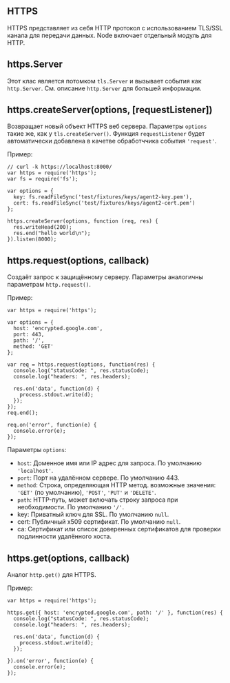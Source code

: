 ## HTTPS

HTTPS представляет из себя HTTP протокол с использованием TLS/SSL канала
для передачи данных. Node включает отдельный модуль для HTTP.

## https.Server

Этот клас является потомком `tls.Server` и вызывает события как `http.Server`.
См. описание `http.Server` для большей информации.

## https.createServer(options, [requestListener])

Возвращает новый объект HTTPS веб сервера. Параметры `options` такие же,
как у `tls.createServer()`. Функция `requestListener` будет автоматически
добавлена в качетве обработччика события `'request'`.

Пример:

    // curl -k https://localhost:8000/
    var https = require('https');
    var fs = require('fs');

    var options = {
      key: fs.readFileSync('test/fixtures/keys/agent2-key.pem'),
      cert: fs.readFileSync('test/fixtures/keys/agent2-cert.pem')
    };

    https.createServer(options, function (req, res) {
      res.writeHead(200);
      res.end("hello world\n");
    }).listen(8000);


## https.request(options, callback)

Создаёт запрос к защищённому серверу.
Параметры аналогичны параметрам `http.request()`.

Пример:

    var https = require('https');

    var options = {
      host: 'encrypted.google.com',
      port: 443,
      path: '/',
      method: 'GET'
    };

    var req = https.request(options, function(res) {
      console.log("statusCode: ", res.statusCode);
      console.log("headers: ", res.headers);

      res.on('data', function(d) {
        process.stdout.write(d);
      });
    });
    req.end();

    req.on('error', function(e) {
      console.error(e);
    });

Параметры `options`:

- `host`: Доменное имя или IP адрес для запроса. По умолчанию `'localhost'`.
- `port`: Порт на удалённом сервере. По умолчанию 443.
- `method`: Строка, определяющая HTTP метод. возможные значения:
  `'GET'` (по умолчанию), `'POST'`, `'PUT'` и `'DELETE'`.
- `path`: HTTP-путь, может включать строку запроса при необходимости.
  По умолчанию `'/'`.
- key: Приватный ключ для SSL. По умолчанию `null`.
- cert: Публичный x509 сертификат. По умолчанию `null`.
- ca: Сертификат или список доверенных сертификатов
  для проверки подлинности удалённого хоста.


## https.get(options, callback)

Аналог `http.get()` для HTTPS.

Пример:

    var https = require('https');

    https.get({ host: 'encrypted.google.com', path: '/' }, function(res) {
      console.log("statusCode: ", res.statusCode);
      console.log("headers: ", res.headers);

      res.on('data', function(d) {
        process.stdout.write(d);
      });

    }).on('error', function(e) {
      console.error(e);
    });





